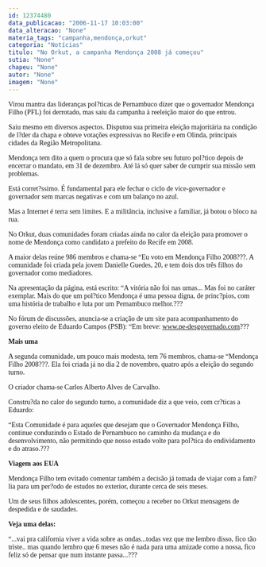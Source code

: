 ```yaml
---
id: 12374480
data_publicacao: "2006-11-17 10:03:00"
data_alteracao: "None"
materia_tags: "campanha,mendonça,orkut"
categoria: "Notícias"
titulo: "No Orkut, a campanha Mendonça 2008 já começou"
sutia: "None"
chapeu: "None"
autor: "None"
imagem: "None"
---
```

<p><P><FONT face=Verdana>Virou mantra das lideranças pol?ticas de Pernambuco dizer que o governador Mendonça Filho (PFL) foi derrotado, mas saiu da campanha à reeleição maior do que entrou.</FONT></P></p>
<p><P><FONT face=Verdana>Saiu mesmo em diversos aspectos. Disputou sua primeira eleição majoritária na condição de l?der da chapa e obteve votações expressivas no Recife e em Olinda, principais cidades da Região Metropolitana.</FONT></P></p>
<p><P><FONT face=Verdana>Mendonça tem dito a quem o procura que só fala sobre seu futuro pol?tico depois de encerrar o mandato, em 31 de dezembro. Até lá só quer saber de cumprir sua missão sem problemas.</FONT></P></p>
<p><P><FONT face=Verdana>Está corret?ssimo. É fundamental para ele fechar o ciclo de vice-governador e governador sem marcas negativas e com um balanço no azul.</FONT></P></p>
<p><P><FONT face=Verdana>Mas a Internet é terra sem limites. E a militância, inclusive a familiar, já botou o bloco na rua.</FONT></P></p>
<p><P><FONT face=Verdana>No Orkut, duas comunidades foram criadas ainda no calor da eleição para promover o nome de Mendonça como candidato a prefeito do Recife em 2008.</FONT></P></p>
<p><P><FONT face=Verdana>A maior delas reúne 986 membros e chama-se “Eu voto em Mendonça Filho 2008???. A comunidade foi criada pela jovem Danielle Guedes, 20, e tem dois dos três filhos do governador como mediadores.</FONT></P></p>
<p><P><FONT face=Verdana>Na apresentação da página, está escrito: “A vitória não foi nas urnas... Mas foi no caráter exemplar. Mais do que um pol?tico Mendonça é uma pessoa digna, de princ?pios, com uma história de trabalho e luta por um Pernambuco melhor.???</FONT></P></p>
<p><P><FONT face=Verdana>No fórum de discussões, anuncia-se a criação de um site para acompanhamento do governo eleito de Eduardo Campos (PSB): “Em breve: </FONT><A href=\"https://www.pe-desgovernado.com/\"><FONT face=Verdana>www.pe-desgovernado.com</FONT></A><FONT face=Verdana>???</FONT></P></p>
<p><P><FONT face=Verdana><STRONG>Mais uma</STRONG></FONT></P></p>
<p><P><FONT face=Verdana>A segunda comunidade, um pouco mais modesta, tem 76 membros, chama-se “Mendonça Filho 2008???. Ela foi criada já no dia 2 de novembro, quatro após a eleição do segundo turno.</FONT></P></p>
<p><P><FONT face=Verdana>O criador chama-se Carlos Alberto Alves de Carvalho.</FONT></P></p>
<p><P><FONT face=Verdana>Constru?da no calor do segundo turno, a comunidade diz a que veio, com cr?ticas a Eduardo:</FONT></P></p>
<p><P><FONT face=Verdana>“Esta Comunidade é para aqueles que desejam que o Governador Mendonça Filho, continue conduzindo o Estado de Pernambuco no caminho da mudança e do desenvolvimento, não permitindo que nosso estado volte para pol?tica do endividamento e do atraso.???</FONT></P></p>
<p><P><FONT face=Verdana><STRONG>Viagem aos EUA</STRONG></FONT></P></p>
<p><P><FONT face=Verdana>Mendonça Filho tem evitado comentar também a decisão já tomada de viajar com a fam?lia para um per?odo de estudos no exterior, durante cerca de seis meses.</FONT></P></p>
<p><P><FONT face=Verdana>Um de seus filhos adolescentes, porém, começou a receber no Orkut mensagens de despedida e de saudades.</FONT></P></p>
<p><P><FONT face=Verdana><STRONG>Veja uma delas:</STRONG></FONT></P></p>
<p><P><FONT face=Verdana>“...vai pra california viver a vida sobre as ondas...todas vez que me lembro disso, fico tão triste.. mas quando lembro que 6 meses não é nada para uma amizade como a nossa, fico feliz só de pensar que num instante passa...???</FONT></P> </p>
